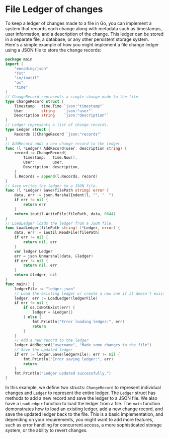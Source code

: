 # File Ledger of changes

To keep a ledger of changes made to a file in Go, you can implement a system that records each change along with metadata such as timestamps, user information, and a description of the change. This ledger can be stored in a separate file, a database, or any other persistent storage system.
Here's a simple example of how you might implement a file change ledger using a JSON file to store the change records:

```go
package main
import (
	"encoding/json"
	"fmt"
	"io/ioutil"
	"os"
	"time"
)
// ChangeRecord represents a single change made to the file.
type ChangeRecord struct {
	Timestamp   time.Time `json:"timestamp"`
	User        string    `json:"user"`
	Description string    `json:"description"`
}
// Ledger represents a list of change records.
type Ledger struct {
	Records []ChangeRecord `json:"records"`
}
// AddRecord adds a new change record to the ledger.
func (l *Ledger) AddRecord(user, description string) {
	record := ChangeRecord{
		Timestamp:   time.Now(),
		User:        user,
		Description: description,
	}
	l.Records = append(l.Records, record)
}
// Save writes the ledger to a JSON file.
func (l *Ledger) Save(filePath string) error {
	data, err := json.MarshalIndent(l, "", "  ")
	if err != nil {
		return err
	}
	return ioutil.WriteFile(filePath, data, 0644)
}
// LoadLedger loads the ledger from a JSON file.
func LoadLedger(filePath string) (*Ledger, error) {
	data, err := ioutil.ReadFile(filePath)
	if err != nil {
		return nil, err
	}
	var ledger Ledger
	err = json.Unmarshal(data, &ledger)
	if err != nil {
		return nil, err
	}
	return &ledger, nil
}
func main() {
	ledgerFile := "ledger.json"
	// Load the existing ledger or create a new one if it doesn't exist
	ledger, err := LoadLedger(ledgerFile)
	if err != nil {
		if os.IsNotExist(err) {
			ledger = &Ledger{}
		} else {
			fmt.Println("Error loading ledger:", err)
			return
		}
	}
	// Add a new record to the ledger
	ledger.AddRecord("username", "Made some changes to the file")
	// Save the updated ledger
	if err := ledger.Save(ledgerFile); err != nil {
		fmt.Println("Error saving ledger:", err)
		return
	}
	fmt.Println("Ledger updated successfully.")
}
```

In this example, we define two structs: `ChangeRecord` to represent individual changes and `Ledger` to represent the entire ledger. The `Ledger` struct has methods to add a new record and save the ledger to a JSON file. We also have a `LoadLedger` function to load the ledger from a file.
The `main` function demonstrates how to load an existing ledger, add a new change record, and save the updated ledger back to the file.
This is a basic implementation, and depending on your requirements, you might want to add more features, such as error handling for concurrent access, a more sophisticated storage system, or the ability to revert changes.
